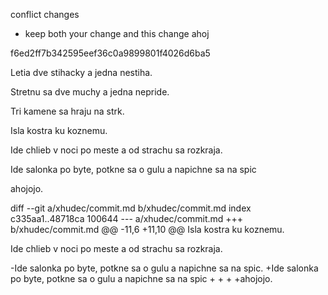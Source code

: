 
conflict changes
- keep both your change and this change
ahoj

f6ed2ff7b342595eef36c0a9899801f4026d6ba5


Letia dve stihacky a jedna nestiha.

Stretnu sa dve muchy a jedna nepride.

Tri kamene sa hraju na strk.

Isla kostra ku koznemu.

Ide chlieb v noci po meste a od strachu sa rozkraja.

Ide salonka po byte, potkne sa o gulu a napichne sa na spic




ahojojo.




diff --git a/xhudec/commit.md b/xhudec/commit.md
index c335aa1..48718ca 100644
--- a/xhudec/commit.md
+++ b/xhudec/commit.md
@@ -11,6 +11,10 @@ Isla kostra ku koznemu.
 
 Ide chlieb v noci po meste a od strachu sa rozkraja.
 
-Ide salonka po byte, potkne sa o gulu a napichne sa na spic.
+Ide salonka po byte, potkne sa o gulu a napichne sa na spic
+
+
+
+ahojojo.


